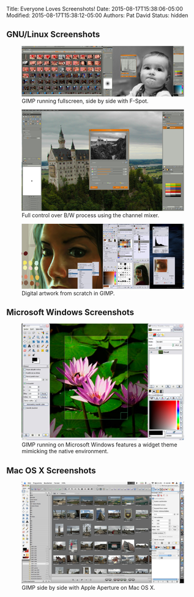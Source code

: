 Title: Everyone Loves Screenshots!
Date: 2015-08-17T15:38:06-05:00
Modified: 2015-08-17T15:38:12-05:00
Authors: Pat David
Status: hidden



## GNU/Linux Screenshots

<figure>
<img src="linux_fullscreen.jpg" alt="" />
<figcaption>
GIMP running fullscreen, side by side with F-Spot.
</figcaption>
</figure>

<figure>
<img src="linux_mixer.jpg" alt="" />
<figcaption>
Full control over B/W process using the channel mixer.
</figcaption>
</figure>

<figure>
<img src="linux_dualscreen_griatch_art.jpg" alt="Digital artwork" />
<figcaption>
Digital artwork from scratch in GIMP.
</figcaption>
</figure>


## Microsoft Windows Screenshots

<figure>
<img src="windows_crop.jpg" alt="GIMP on Microsoft Windows" />
<figcaption>
GIMP running on Microsoft Windows features a widget theme mimicking the native environment.
</figcaption>
</figure>

## Mac OS X Screenshots

<figure>
<img src="osx_aperture.jpg" alt="GIMP on the Mac" />
<figcaption>
GIMP side by side with Apple Aperture on Mac OS X.
</figcaption>
</figure>
